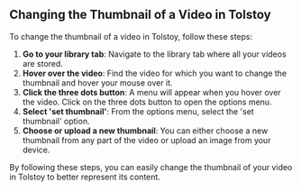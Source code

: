 ## Changing the Thumbnail of a Video in Tolstoy

To change the thumbnail of a video in Tolstoy, follow these steps:

1. **Go to your library tab**: Navigate to the library tab where all your videos are stored.
2. **Hover over the video**: Find the video for which you want to change the thumbnail and hover your mouse over it.
3. **Click the three dots button**: A menu will appear when you hover over the video. Click on the three dots button to open the options menu.
4. **Select 'set thumbnail'**: From the options menu, select the 'set thumbnail' option.
5. **Choose or upload a new thumbnail**: You can either choose a new thumbnail from any part of the video or upload an image from your device.

By following these steps, you can easily change the thumbnail of your video in Tolstoy to better represent its content.